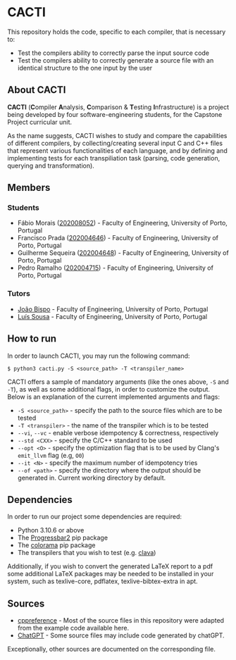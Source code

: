 # CACTI 

This repository holds the code, specific to each compiler, that is necessary to:
- Test the compilers ability to correctly parse the input source code
- Test the compilers ability to correctly generate a source file with an identical structure to the one input by the user

## About CACTI 

**CACTI** (**C**ompiler **A**nalysis, **C**omparison & **T**esting **I**nfrastructure) is a project being developed by four software-engineering students, for the Capstone Project curricular unit.

As the name suggests, CACTI wishes to study and compare the capabilities of different compilers, by collecting/creating several input C and C++ files that represent various functionalities of each language, and by defining and implementing tests for each transpiliation task (parsing, code generation, querying and transformation).

## Members

### Students 
- Fábio Morais (<a href="https://sigarra.up.pt/feup/pt/fest_geral.cursos_list?pv_num_unico=202008052">202008052</a>) - Faculty of Engineering, University of Porto, Portugal
- Francisco Prada (<a href="https://sigarra.up.pt/feup/pt/fest_geral.cursos_list?pv_num_unico=202004646">202004646</a>) - Faculty of Engineering, University of Porto, Portugal
- Guilherme Sequeira (<a href="https://sigarra.up.pt/feup/pt/fest_geral.cursos_list?pv_num_unico=202004648">202004648</a>) - Faculty of Engineering, University of Porto, Portugal
- Pedro Ramalho (<a href="https://sigarra.up.pt/feup/pt/fest_geral.cursos_list?pv_num_unico=202004715">202004715</a>) - Faculty of Engineering, University of Porto, Portugal

### Tutors

- <a href="https://sigarra.up.pt/feup/pt/func_geral.formview?p_codigo=519965">João Bispo</a> - Faculty of Engineering, University of Porto, Portugal
- <a href="https://sigarra.up.pt/feup/pt/func_geral.formview?p_codigo=662695">Luís Sousa</a> - Faculty of Engineering, University of Porto, Portugal

## How to run

In order to launch CACTI, you may run the following command:

```
$ python3 cacti.py -S <source_path> -T <transpiler_name>
```

CACTI offers a sample of mandatory arguments (like the ones above, `-S` and `-T`), as well as some additional flags, in order to customize the output. Below is an explanation of the current implemented arguments and flags:
- `-S <source_path>` - specify the path to the source files which are to be tested
- `-T <transpiler>` - the name of the transpiler which is to be tested
- `--vi`, `--vc` - enable verbose idempotency & correctness, respectively
- `--std <CXX>` - specify the C/C++ standard to be used
- `--opt <O>` - specify the optimization flag that is to be used by Clang's `emit_llvm` flag (e.g, `O0`)
- `--it <N>` - specify the maximum number of idempotency tries 
- `--of <path>` - specify the directory where the output should be generated in. Current working directory by default.

## Dependencies
In order to run our project some dependencies are required:
- Python 3.10.6 or above
- The [Progressbar2](https://pypi.org/project/progressbar2/) pip package
- The [colorama](https://pypi.org/project/colorama/) pip package
- The transpilers that you wish to test (e.g. [clava](https://github.com/specs-feup/clava))

Additionally, if you wish to convert the generated LaTeX report to a pdf some additional LaTeX packages may be needed to be installed in your system, such as texlive-core, pdflatex, texlive-bibtex-extra in apt.


## Sources

- [cppreference](https://en.cppreference.com) - 
Most of the source files in this repository were adapted from the example code available here.
- [ChatGPT](https://chat.openai.com/) - Some source files may include code generated by chatGPT.

Exceptionally, other sources are documented on the corresponding file.
